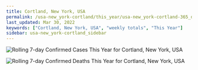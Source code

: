 ```yaml
---
title: Cortland, New York, USA
permalink: /usa-new_york-cortland/this_year/usa-new_york-cortland-365_days.html
last_updated: Mar 30, 2022
keywords: ["Cortland, New York, USA", "weekly totals", "This Year"]
sidebar: usa-new_york-cortland_sidebar
---
```


![Rolling 7-day Confirmed Cases This Year for Cortland, New York, USA](/covid_tracker/images/graphs/usa-new_york-cortland-rolling_7_days_confirmed-365_days_graph.png)

![Rolling 7-day Confirmed Deaths This Year for Cortland, New York, USA](/covid_tracker/images/graphs/usa-new_york-cortland-rolling_7_days_deaths-365_days_graph.png)
